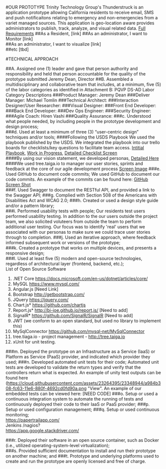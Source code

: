 #OUR PROTOTYPE
Trinity Technology Group's Thunderstruck is an application prototype allowing California residents to receive email, SMS and push notificaitons relating to emergency and non-emergencies from a variet managed sources.  This application is geo-location aware provides administrators to publish, track, analyze, and visual related data. [Full Requirements](https://github.com/sellisttg/AVP/blob/master/AVP%20GitHub%20docs/Prototype%20B%20Requirements.pdf)
##As a Resident, [link]
##As an administrator, I want to Monitor [link]  
##As an administrator, I want to visualize [link]  
##etc [tbd]

#TECHNICAL APPROACH

##A. Assigned one (1) leader and gave that person authority and responsibility and held that person accountable for the quality of the prototype submitted
Jeremy Dean, Director 
##B. Assembled a multidisciplinary and collaborative team that includes, at a minimum, five (5) of  the  labor  categories  as  identified  in  Attachment  B:  PQVP DS-AD  Labor  Category  Descriptions
###Product Manager: Jeremy Dean
###Deliver Manager: Michael Tomlin
###Technical Architect: 
###Interaction Designer/User Researcher: 
###Visual Designer:
###Front End Developer:
###Back End Developer: 
###Dev Ops Engineer: 
###Security Engineer: 
###Agile Coach: Hiren Vashi
###Quality Assurance: 
###c.   Understood what people needed, by including people in the prototype development and design process;  
###d.   Used at least a minimum of three (3) “user-centric design” techniques and/or tools; 
####Following the USDS Playbook
We used the playbook published by the USDS.  We integrated the playbook into our trello boards for checklists/key questions to facilitate team access. [Intitial Playbook](https://trello.com/b/XZ7T6XhN/digital-playbook), [Work in Progress](https://cloud.githubusercontent.com/assets/23264395/23351792/20e96844-fc78-11e6-87cd-a7e92e07773d.png), [Detailed Checklist Screen](https://cloud.githubusercontent.com/assets/23264395/23351810/46e243e0-fc78-11e6-99b8-b8e69242fefe.png)  
####By using our vision statement, we developed personas, [Detailed Here](https://github.com/sellisttg/AVP/blob/master/AVP%20GitHub%20docs/UserPersonas2.0.pdf)  
####We used tree.taiga.io to manager our user stories, sprints and feedback at the core of our agile development process [Screen Image](https://github.com/sellisttg/AVP/blob/master/AVP%20GitHub%20docs/screen%20images/Tree.taiga.io-user-stories-sprint-1.png)
###e.   Used GitHub to document code commits; 
We used GitHub to document our code commits. An example of the commits can be found here: [GitHub Screen Shot](https://cloud.githubusercontent.com/assets/23264395/23351069/ae61853a-fc73-11e6-9e9a-630ae6d2407b.png)  
###f.    Used Swagger to document the RESTful API, and provided a link to the Swagger API; 
###g.   Complied with Section 508 of the Americans with Disabilities Act and WCAG 2.0; 
###h.   Created or used a design style guide and/or a pattern library;  
###i.    Performed usability tests with people; 
Our residents test users performed usability testing. In addition to the our users outside the project team, we also solicited voluteers from outside the team to perform additional user testing.  Our focus was to identify 'real' users that we associated with our personas to make sure we could trace user stories through to completion.
###j.    Used an iterative approach, where feedback informed subsequent work or versions of the prototype;  
###k.   Created a prototype that works on multiple devices, and presents a responsive design;  
###l.    Used at least five (5) modern and open-source technologies, regardless of architectural layer (frontend, backend, etc.);  
List of Open Source Software  
1. .NET Core https://docs.microsoft.com/en-us/dotnet/articles/core/   
2. MySQL https://www.mysql.com/  
3. Angular.js [Need Link]  
4. Bootstrap http://getbootstrap.com/   
5. JQuery https://jquery.com/  
6. Chart.js* https://github.com/chartjs  
7. Report.js* http://bi-joe.github.io/report.js/ [Need to add]  
8. SignalR* https://github.com/SignalR/SignalR [Need to add]  
9. JWT (we conform to an open standard, but used no library to implement this)     
10. MySqlConnector https://github.com/mysql-net/MySqlConnector  
11. tree.tiaga.io - project management - http://tree.taiga.io  
12. xUnit for unit testing. 

###m.  Deployed the prototype on an Infrastructure as a Service (IaaS) or Platform as Service (PaaS) provider, and indicated which provider they used; 
###n.   Developed automated unit tests for their code;
Automated unit tests are developed to validate the return types and verify that the controllers return what is expected. An example of unity test outputs can be found here (https://cloud.githubusercontent.com/assets/23264395/23348944/a984b308-fc63-11e6-880f-4692cd0fd90a.png "View".  An example of our embedded tests can be viewed here: [NEED CODE]
###o.   Setup  or  used  a  continuous  integration  system  to  automate  the  running  of  tests  and  continuously deployed their code to their IaaS or PaaS provider; 
###p.   Setup or used configuration management; 
###q.   Setup or used continuous monitoring;  
https://papertrailapp.com/  
Jenkins /nagios?  
https://app.google.stackdriver.com/  


###r.    Deployed  their  software  in  an  open  source  container,  such  as  Docker (i.e., utilized  operating-system-level virtualization);  
###s.   Provided sufficient documentation to install and run their prototype on another machine; and 
###t.   Prototype  and  underlying  platforms  used  to  create  and  run  the  prototype  are  openly  licensed and free of charge.
